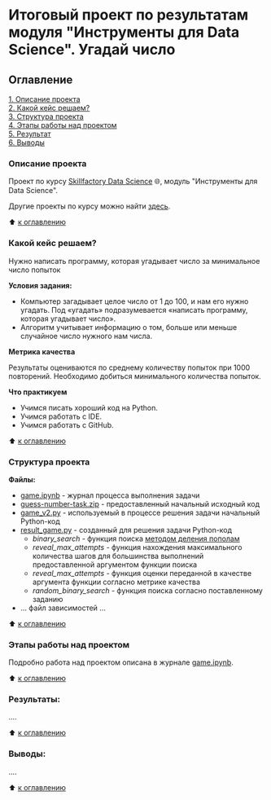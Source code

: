 # Итоговый проект по результатам модуля "Инструменты для Data Science". Угадай число

## Оглавление  
[1. Описание проекта](#Описание-проекта)  
[2. Какой кейс решаем?](#Какой-кейс-решаем)  
[3. Структура проекта](#структура-проекта)  
[4. Этапы работы над проектом](#Этапы-работы-над-проектом)  
[5. Результат](#Результат)  
[6. Выводы](#Выводы)  


### Описание проекта

Проект по курсу [Skillfactory Data Science](https://skillfactory.ru/data-scientist-pro) 🌐, модуль "Инструменты для Data Science".

Другие проекты по курсу можно найти [здесь](/../../../../DS-PRO-PIT/ds_pro_work).

:arrow_up: [к оглавлению](#Оглавление)


### Какой кейс решаем?

Нужно написать программу, которая угадывает число за минимальное число попыток

**Условия задания:**
- Компьютер загадывает целое число от 1 до 100, и нам его нужно угадать. Под «угадать» подразумевается «написать программу, которая угадывает число».
- Алгоритм учитывает информацию о том, больше или меньше случайное число нужного нам числа.

**Метрика качества**

Результаты оцениваются по среднему количеству попыток при 1000 повторений. Необходимо добиться минимального количества попыток. 

**Что практикуем**
- Учимся писать хороший код на Python.
- Учимся работать с IDE.
- Учимся работать с GitHub.

:arrow_up: [к оглавлению](#Оглавление)


### Структура проекта

**Файлы:**
- [game.ipynb](game.ipynb) - журнал процесса выполнения задачи
- [guess-number-task.zip](guess-number-task.zip) - предоставленный начальный исходный код
- [game_v2.py](game_v2.py) - используемый в процессе решения задачи начальный Python-код
- [result_game.py](result_game.py) - созданный для решения задачи Python-код
  - *binary_search* - функция поиска [методом деления пополам](https://ru.wikipedia.org/wiki/Двоичный_поиск)
  - *reveal_max_attempts* - функция нахождения максимального количества шагов для большинства выполнений предоставленной аргументом функции поиска
  - *reveal_max_attempts* - функция оценки переданной в качестве аргумента функции согласно метрике качества
  - *random_binary_search* - функция поиска согласно поставленному заданию
- ... файл зависимостей ...

:arrow_up: [к оглавлению](#Оглавление)


### Этапы работы над проектом

Подробно работа над проектом описана в журнале [game.ipynb](game.ipynb).

:arrow_up: [к оглавлению](#Оглавление)


### Результаты: 
....

:arrow_up: [к оглавлению](#Оглавление)


### Выводы:
....

:arrow_up: [к оглавлению](#Оглавление)
